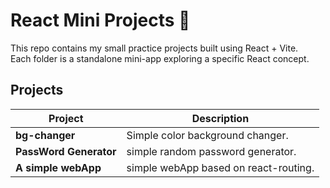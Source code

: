 # React Mini Projects 🚀

This repo contains my small practice projects built using React + Vite.  
Each folder is a standalone mini-app exploring a specific React concept.

## Projects

|  Project     |      Description   |
|--------------|--------------------|
| **bg-changer** | Simple color background changer. |
| **PassWord Generator** | simple random password generator. |
| **A simple webApp** | simple webApp based on react-routing. |
